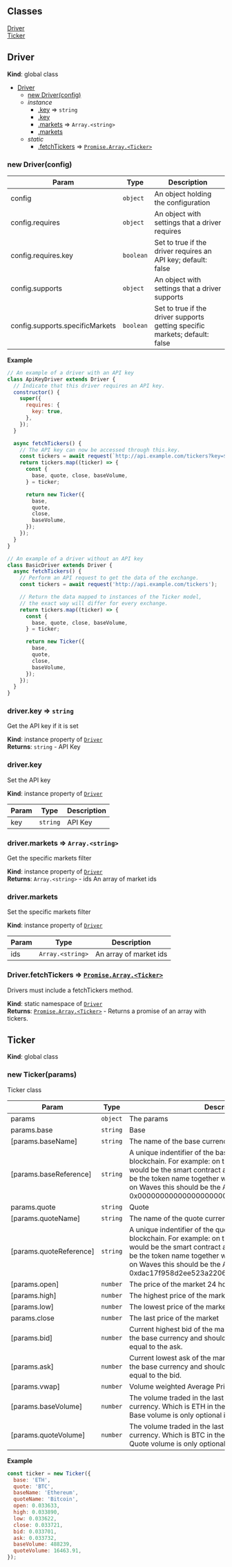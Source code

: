 ## Classes

<dl>
<dt><a href="#Driver">Driver</a></dt>
<dd></dd>
<dt><a href="#Ticker">Ticker</a></dt>
<dd></dd>
</dl>

<a name="Driver"></a>

## Driver
**Kind**: global class  

* [Driver](#Driver)
    * [new Driver(config)](#new_Driver_new)
    * _instance_
        * [.key](#Driver+key) ⇒ <code>string</code>
        * [.key](#Driver+key)
        * [.markets](#Driver+markets) ⇒ <code>Array.&lt;string&gt;</code>
        * [.markets](#Driver+markets)
    * _static_
        * [.fetchTickers](#Driver.fetchTickers) ⇒ [<code>Promise.Array.&lt;Ticker&gt;</code>](#Ticker)

<a name="new_Driver_new"></a>

### new Driver(config)

| Param | Type | Description |
| --- | --- | --- |
| config | <code>object</code> | An object holding the configuration |
| config.requires | <code>object</code> | An object with settings that a driver requires |
| config.requires.key | <code>boolean</code> | Set to true if the driver requires an API key; default: false |
| config.supports | <code>object</code> | An object with settings that a driver supports |
| config.supports.specificMarkets | <code>boolean</code> | Set to true if the driver supports getting specific markets; default: false |

**Example**  
```js
// An example of a driver with an API key
class ApiKeyDriver extends Driver {
  // Indicate that this driver requires an API key.
  constructor() {
    super({
      requires: {
        key: true,
      },
    });
  }

  async fetchTickers() {
    // The API key can now be accessed through this.key.
    const tickers = await request(`http://api.example.com/tickers?key=${this.key}`);
    return tickers.map((ticker) => {
      const {
        base, quote, close, baseVolume,
      } = ticker;

      return new Ticker({
        base,
        quote,
        close,
        baseVolume,
      });
    });
  }
}

// An example of a driver without an API key
class BasicDriver extends Driver {
  async fetchTickers() {
    // Perform an API request to get the data of the exchange.
    const tickers = await request('http://api.example.com/tickers');

    // Return the data mapped to instances of the Ticker model,
    // the exact way will differ for every exchange.
    return tickers.map((ticker) => {
      const {
        base, quote, close, baseVolume,
      } = ticker;

      return new Ticker({
        base,
        quote,
        close,
        baseVolume,
      });
    });
  }
}
```
<a name="Driver+key"></a>

### driver.key ⇒ <code>string</code>
Get the API key if it is set

**Kind**: instance property of [<code>Driver</code>](#Driver)  
**Returns**: <code>string</code> - API Key  
<a name="Driver+key"></a>

### driver.key
Set the API key

**Kind**: instance property of [<code>Driver</code>](#Driver)  

| Param | Type | Description |
| --- | --- | --- |
| key | <code>string</code> | API Key |

<a name="Driver+markets"></a>

### driver.markets ⇒ <code>Array.&lt;string&gt;</code>
Get the specific markets filter

**Kind**: instance property of [<code>Driver</code>](#Driver)  
**Returns**: <code>Array.&lt;string&gt;</code> - ids An array of market ids  
<a name="Driver+markets"></a>

### driver.markets
Set the specific markets filter

**Kind**: instance property of [<code>Driver</code>](#Driver)  

| Param | Type | Description |
| --- | --- | --- |
| ids | <code>Array.&lt;string&gt;</code> | An array of market ids |

<a name="Driver.fetchTickers"></a>

### Driver.fetchTickers ⇒ [<code>Promise.Array.&lt;Ticker&gt;</code>](#Ticker)
Drivers must include a fetchTickers method.

**Kind**: static namespace of [<code>Driver</code>](#Driver)  
**Returns**: [<code>Promise.Array.&lt;Ticker&gt;</code>](#Ticker) - Returns a promise of an array with tickers.  
<a name="Ticker"></a>

## Ticker
**Kind**: global class  
<a name="new_Ticker_new"></a>

### new Ticker(params)
Ticker class


| Param | Type | Description |
| --- | --- | --- |
| params | <code>object</code> | The params |
| params.base | <code>string</code> | Base |
| [params.baseName] | <code>string</code> | The name of the base currency e.g. Ethereum. |
| [params.baseReference] | <code>string</code> | A unique indentifier of the base currency on a particular blockchain. For example: on the Ethereum blockchain this would be the smart contract address, on EOS this would be the token name together with the account name and on Waves this should be the AssetId. e.g. 0x0000000000000000000000000000000000000000. |
| params.quote | <code>string</code> | Quote |
| [params.quoteName] | <code>string</code> | The name of the quote currency e.g. Tether. |
| [params.quoteReference] | <code>string</code> | A unique indentifier of the quote currency on a particular blockchain. For example: on the Ethereum blockchain this would be the smart contract address, on EOS this would be the token name together with the account name and on Waves this should be the AssetId. e.g. 0xdac17f958d2ee523a2206206994597c13d831ec7. |
| [params.open] | <code>number</code> | The price of the market 24 hours ago |
| [params.high] | <code>number</code> | The highest price of the market in the last 24 hours |
| [params.low] | <code>number</code> | The lowest price of the market in the last 24 hours |
| params.close | <code>number</code> | The last price of the market |
| [params.bid] | <code>number</code> | Current highest bid of the market. The bid is the buyer of the base currency and should always be lower than or equal to the ask. |
| [params.ask] | <code>number</code> | Current lowest ask of the market. The ask is the seller of the base currency and should always be higher than or equal to the bid. |
| [params.vwap] | <code>number</code> | Volume weighted Average Price of the last 24 hours |
| [params.baseVolume] | <code>number</code> | The volume traded in the last 24 hours in the base currency. Which is ETH in the ETH_BTC pair for example. Base volume is only optional if quote volume is provided. |
| [params.quoteVolume] | <code>number</code> | The volume traded in the last 24 hours in the quote currency. Which is BTC in the ETH_BTC pair for example. Quote volume is only optional if base volume is provided. |

**Example**  
```js
const ticker = new Ticker({
  base: 'ETH',
  quote: 'BTC',
  baseName: 'Ethereum',
  quoteName: 'Bitcoin',
  open: 0.033633,
  high: 0.033890,
  low: 0.033622,
  close: 0.033721,
  bid: 0.033701,
  ask: 0.033732,
  baseVolume: 488239,
  quoteVolume: 16463.91,
});
```
